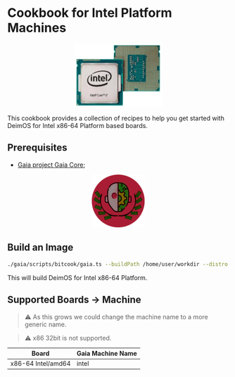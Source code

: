 # Cookbook for Intel Platform Machines

<p align="center">
    <img
        src="./assets/img/image.png"
        alt="Rpi Logo"
        width="200" />
</p>

This cookbook provides a collection of recipes to help you get started with DeimOS for Intel x86-64 Platform based boards.

## Prerequisites

- [Gaia project Gaia Core](https://github.com/gaiaBuildSystem/gaia);

<p align="center">
    <img
        src="https://github.com/gaiaBuildSystem/.github/raw/main/profile/GaiaBuildSystemLogoDebCircle.png"
        alt="This is a Gaia Project based cookbook"
        width="120" />
</p>

## Build an Image

```bash
./gaia/scripts/bitcook/gaia.ts --buildPath /home/user/workdir --distro ./cookbook-intel/distro-ref-intel.json
```

This will build DeimOS for Intel x86-64 Platform.

## Supported Boards -> Machine

> ⚠️ As this grows we could change the machine name to a more generic name.

> ⚠️ x86 32bit is not supported.

| Board              | Gaia Machine Name   |
|--------------------|---------------------|
| x86-64 Intel/amd64 | intel               |
